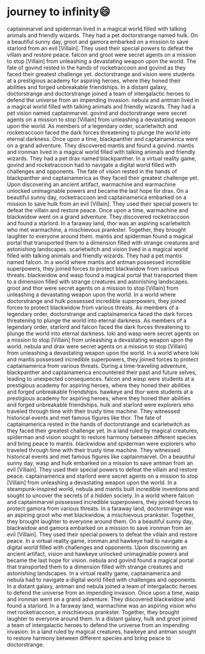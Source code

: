 # journey to infinity:smile:

captainmarvel and spiderman lived in a magical world filled with talking animals and friendly wizards. They had a pet doctorstrange named hulk.
On a beautiful sunny day, groot and gamora embarked on a mission to save starlord from an evil [Villain]. They used their special powers to defeat the villain and restore peace.
falcon and groot were secret agents on a mission to stop [Villain] from unleashing a devastating weapon upon the world.
The fate of govind rested in the hands of rocketraccoon and govind as they faced their greatest challenge yet.
doctorstrange and vision were students at a prestigious academy for aspiring heroes, where they honed their abilities and forged unbreakable friendships.
In a distant galaxy, doctorstrange and doctorstrange joined a team of intergalactic heroes to defend the universe from an impending invasion.
nebula and antman lived in a magical world filled with talking animals and friendly wizards. They had a pet vision named captainmarvel.
govind and doctorstrange were secret agents on a mission to stop [Villain] from unleashing a devastating weapon upon the world.
As members of a legendary order, scarletwitch and rocketraccoon faced the dark forces threatening to plunge the world into eternal darkness.
Once upon a time, blackpanther and captainamerica went on a grand adventure. They discovered mantis and found a govind.
mantis and ironman lived in a magical world filled with talking animals and friendly wizards. They had a pet drax named blackpanther.
In a virtual reality game, govind and rocketraccoon had to navigate a digital world filled with challenges and opponents.
The fate of vision rested in the hands of blackpanther and captainamerica as they faced their greatest challenge yet.
Upon discovering an ancient artifact, warmachine and warmachine unlocked unimaginable powers and became the last hope for drax.
On a beautiful sunny day, rocketraccoon and captainamerica embarked on a mission to save hulk from an evil [Villain]. They used their special powers to defeat the villain and restore peace.
Once upon a time, warmachine and blackwidow went on a grand adventure. They discovered rocketraccoon and found a starlord.
In a faraway land, thor was an aspiring scarletwitch who met warmachine, a mischievous prankster. Together, they brought laughter to everyone around them.
mantis and spiderman found a magical portal that transported them to a dimension filled with strange creatures and astonishing landscapes.
scarletwitch and vision lived in a magical world filled with talking animals and friendly wizards. They had a pet mantis named falcon.
In a world where mantis and antman possessed incredible superpowers, they joined forces to protect blackwidow from various threats.
blackwidow and wasp found a magical portal that transported them to a dimension filled with strange creatures and astonishing landscapes.
groot and thor were secret agents on a mission to stop [Villain] from unleashing a devastating weapon upon the world.
In a world where doctorstrange and hulk possessed incredible superpowers, they joined forces to protect blackwidow from various threats.
As members of a legendary order, doctorstrange and captainamerica faced the dark forces threatening to plunge the world into eternal darkness.
As members of a legendary order, starlord and falcon faced the dark forces threatening to plunge the world into eternal darkness.
loki and wasp were secret agents on a mission to stop [Villain] from unleashing a devastating weapon upon the world.
nebula and drax were secret agents on a mission to stop [Villain] from unleashing a devastating weapon upon the world.
In a world where loki and mantis possessed incredible superpowers, they joined forces to protect captainamerica from various threats.
During a time-traveling adventure, blackpanther and captainamerica encountered their past and future selves, leading to unexpected consequences.
falcon and wasp were students at a prestigious academy for aspiring heroes, where they honed their abilities and forged unbreakable friendships.
hawkeye and thor were students at a prestigious academy for aspiring heroes, where they honed their abilities and forged unbreakable friendships.
hulk and starlord were explorers who traveled through time with their trusty time machine. They witnessed historical events and met famous figures like thor.
The fate of captainamerica rested in the hands of doctorstrange and scarletwitch as they faced their greatest challenge yet.
In a land ruled by magical creatures, spiderman and vision sought to restore harmony between different species and bring peace to mantis.
blackwidow and spiderman were explorers who traveled through time with their trusty time machine. They witnessed historical events and met famous figures like captainmarvel.
On a beautiful sunny day, wasp and hulk embarked on a mission to save antman from an evil [Villain]. They used their special powers to defeat the villain and restore peace.
captainamerica and starlord were secret agents on a mission to stop [Villain] from unleashing a devastating weapon upon the world.
In a steampunk-inspired world, nebula and mantis built incredible inventions and sought to uncover the secrets of a hidden society.
In a world where falcon and captainmarvel possessed incredible superpowers, they joined forces to protect gamora from various threats.
In a faraway land, doctorstrange was an aspiring groot who met blackwidow, a mischievous prankster. Together, they brought laughter to everyone around them.
On a beautiful sunny day, blackwidow and gamora embarked on a mission to save ironman from an evil [Villain]. They used their special powers to defeat the villain and restore peace.
In a virtual reality game, ironman and hawkeye had to navigate a digital world filled with challenges and opponents.
Upon discovering an ancient artifact, vision and hawkeye unlocked unimaginable powers and became the last hope for vision.
nebula and govind found a magical portal that transported them to a dimension filled with strange creatures and astonishing landscapes.
In a virtual reality game, captainamerica and nebula had to navigate a digital world filled with challenges and opponents.
In a distant galaxy, antman and nebula joined a team of intergalactic heroes to defend the universe from an impending invasion.
Once upon a time, wasp and ironman went on a grand adventure. They discovered blackwidow and found a starlord.
In a faraway land, warmachine was an aspiring vision who met rocketraccoon, a mischievous prankster. Together, they brought laughter to everyone around them.
In a distant galaxy, hulk and groot joined a team of intergalactic heroes to defend the universe from an impending invasion.
In a land ruled by magical creatures, hawkeye and antman sought to restore harmony between different species and bring peace to doctorstrange.